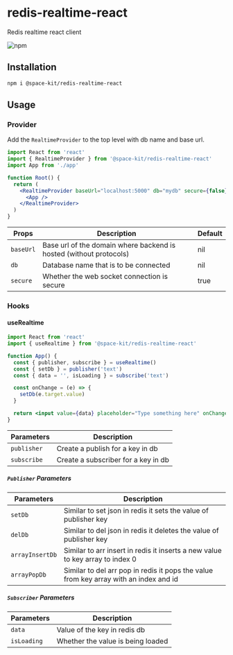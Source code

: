 # redis-realtime-react

Redis realtime react client

![npm](https://img.shields.io/npm/v/@space-kit/redis-realtime-react)

## Installation

```sh
npm i @space-kit/redis-realtime-react
```

## Usage

### Provider

Add the `RealtimeProvider` to the top level with db name and base url.

```jsx
import React from 'react'
import { RealtimeProvider } from '@space-kit/redis-realtime-react'
import App from './app'

function Root() {
  return (
    <RealtimeProvider baseUrl="localhost:5000" db="mydb" secure={false}>
      <App />
    </RealtimeProvider>
  )
}
```

| Props     | Description                                                        | Default |
| --------- | ------------------------------------------------------------------ | ------- |
| `baseUrl` | Base url of the domain where backend is hosted (without protocols) | nil     |
| `db`      | Database name that is to be connected                              | nil     |
| `secure`  | Whether the web socket connection is secure                        | true    |

### Hooks

#### useRealtime

```jsx
import React from 'react'
import { useRealtime } from '@space-kit/redis-realtime-react'

function App() {
  const { publisher, subscribe } = useRealtime()
  const { setDb } = publisher('text')
  const { data = '', isLoading } = subscribe('text')

  const onChange = (e) => {
    setDb(e.target.value)
  }

  return <input value={data} placeholder="Type something here" onChange={onChange} />
}
```

| Parameters  | Description                         |
| ----------- | ----------------------------------- |
| `publisher` | Create a publish for a key in db    |
| `subscribe` | Create a subscriber for a key in db |

##### `Publisher` Parameters

| Parameters      | Description                                                                           |
| --------------- | ------------------------------------------------------------------------------------- |
| `setDb`         | Similar to set json in redis it sets the value of publisher key                       |
| `delDb`         | Similar to del json in redis it deletes the value of publisher key                    |
| `arrayInsertDb` | Similar to arr insert in redis it inserts a new value to key array to index 0         |
| `arrayPopDb`    | Similar to del arr pop in redis it pops the value from key array with an index and id |

##### `Subscriber` Parameters

| Parameters  | Description                       |
| ----------- | --------------------------------- |
| `data`      | Value of the key in redis db      |
| `isLoading` | Whether the value is being loaded |
